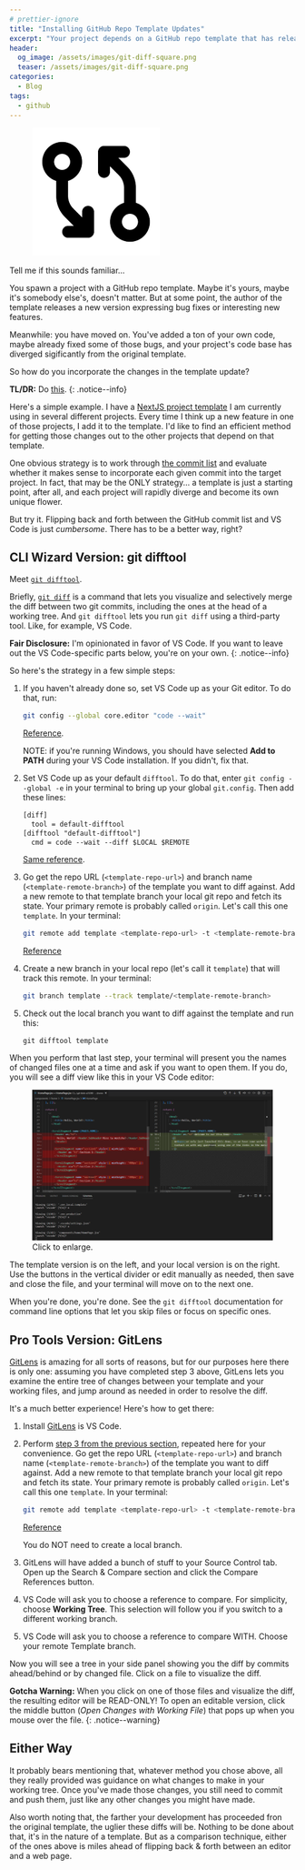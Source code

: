 ```yaml
---
# prettier-ignore
title: "Installing GitHub Repo Template Updates"
excerpt: "Your project depends on a GitHub repo template that has released a new version. How do you integrate the changes?"
header:
  og_image: /assets/images/git-diff-square.png
  teaser: /assets/images/git-diff-square.png
categories:
  - Blog
tags:
  - github
---
```


<figure class="align-left drop-image">
    <img src="/assets/images/git-diff-square.png">
</figure>

Tell me if this sounds familiar...

You spawn a project with a GitHub repo template. Maybe it's yours, maybe it's
somebody else's, doesn't matter. But at some point, the author of the template
releases a new version expressing bug fixes or interesting new features.

Meanwhile: you have moved on. You've added a ton of your own code, maybe already
fixed some of those bugs, and your project's code base has diverged sigificantly
from the original template.

So how do you incorporate the changes in the template update?

**TL/DR:** Do [this](#pro-tools-version-gitlens).
{: .notice--info}

Here's a simple example. I have a
[NextJS project template](https://github.com/karmaniverous/template-nextjs) I am
currently using in several different projects. Every time I think up a new
feature in one of those projects, I add it to the template. I'd like to find an
efficient method for getting those changes out to the other projects that depend
on that template.

One obvious strategy is to work through
[the commit list](https://github.com/karmaniverous/template-nextjs/commits/master)
and evaluate whether it makes sense to incorporate each given commit into the
target project. In fact, that may be the ONLY strategy... a template is just a
starting point, after all, and each project will rapidly diverge and become its
own unique flower.

But try it. Flipping back and forth between the GitHub commit list and VS Code
is just _cumbersome_. There has to be a better way, right?

## CLI Wizard Version: git difftool

Meet [`git difftool`](https://git-scm.com/docs/git-difftool).

Briefly, [`git diff`](https://git-scm.com/docs/git-diff) is a command that lets
you visualize and selectively merge the diff between two git commits, including
the ones at the head of a working tree. And `git difftool` lets you run
`git diff` using a third-party tool. Like, for example, VS Code.

**Fair Disclosure:** I'm opinionated in favor of VS Code. If you want to leave
out the VS Code-specific parts below, you're on your own.
{: .notice--info}

So here's the strategy in a few simple steps:

1. If you haven't already done so, set VS Code up as your Git editor. To do
   that, run:

   ```bash
   git config --global core.editor "code --wait"
   ```

   [Reference](https://stackoverflow.com/questions/30024353/how-to-use-visual-studio-code-as-default-editor-for-git).

   NOTE: if you're running Windows, you should have selected **Add to PATH**
   during your VS Code installation. If you didn't, fix that.

1. Set VS Code up as your default `difftool`. To do that, enter
   `git config --global -e` in your terminal to bring up your global
   `git.config`. Then add these lines:

   ```
   [diff]
     tool = default-difftool
   [difftool "default-difftool"]
     cmd = code --wait --diff $LOCAL $REMOTE
   ```

   [Same reference](https://stackoverflow.com/questions/30024353/how-to-use-visual-studio-code-as-default-editor-for-git).

1. <a id="step-3" />Go get the repo URL (`<template-repo-url>`) and branch name
   (`<template-remote-branch>`) of the template you want to diff against. Add a
   new remote to that template branch your local git repo and fetch its state.
   Your primary remote is probably called `origin`. Let's call this one
   `template`. In your terminal:

   ```bash
   git remote add template <template-repo-url> -t <template-remote-branch> -f
   ```

   [Reference](https://jigarius.com/blog/multiple-git-remote-repositories)

1. Create a new branch in your local repo (let's call it `template`) that will
   track this remote. In your terminal:

   ```bash
   git branch template --track template/<template-remote-branch>
   ```

1. Check out the local branch you want to diff against the template and run
   this:

   ```
   git difftool template
   ```

When you perform that last step, your terminal will present you the names of
changed files one at a time and ask if you want to open them. If you do, you
will see a diff view like this in your VS Code editor:

<figure >
    <a href="/assets/images/git-difftool-screenshot.png">
        <img src="/assets/images/git-difftool-screenshot.png">
    </a>
    <figcaption>Click to enlarge.</figcaption>
</figure>

The template version is on the left, and your local version is on the right. Use
the buttons in the vertical divider or edit manually as needed, then save and
close the file, and your terminal will move on to the next one.

When you're done, you're done. See the `git difftool` documentation for command
line options that let you skip files or focus on specific ones.

## Pro Tools Version: GitLens

[GitLens](https://marketplace.visualstudio.com/items?itemName=eamodio.gitlens)
is amazing for all sorts of reasons, but for our purposes here there is only
one: assuming you have completed step 3 above, GitLens lets you examine the
entire tree of changes between your template and your working files, and jump
around as needed in order to resolve the diff.

It's a much better experience! Here's how to get there:

1. Install
   [GitLens](https://marketplace.visualstudio.com/items?itemName=eamodio.gitlens)
   is VS Code.

1. Perform <a href="#step-3">step 3 from the previous section</a>, repeated here
   for your convenience. Go get the repo URL (`<template-repo-url>`) and branch
   name (`<template-remote-branch>`) of the template you want to diff against.
   Add a new remote to that template branch your local git repo and fetch its
   state. Your primary remote is probably called `origin`. Let's call this one
   `template`. In your terminal:

   ```bash
   git remote add template <template-repo-url> -t <template-remote-branch> -f
   ```

   [Reference](https://jigarius.com/blog/multiple-git-remote-repositories)

   You do NOT need to create a local branch.

1. GitLens will have added a bunch of stuff to your Source Control tab. Open up
   the Search & Compare section and click the Compare References button.

1. VS Code will ask you to choose a reference to compare. For simplicity, choose
   **Working Tree**. This selection will follow you if you switch to a different
   working branch.

1. VS Code will ask you to choose a reference to compare WITH. Choose your
   remote Template branch.

Now you will see a tree in your side panel showing you the diff by commits
ahead/behind or by changed file. Click on a file to visualize the diff.

**Gotcha Warning:** When you click on one of those files and visualize the diff,
the resulting editor will be READ-ONLY! To open an editable version, click the
middle button (_Open Changes with Working File_) that pops up when you mouse
over the file.
{: .notice--warning}

## Either Way

It probably bears mentioning that, whatever method you chose above, all they
really provided was guidance on what changes to make in your working tree. Once
you've made those changes, you still need to commit and push them, just like any
other changes you might have made.

Also worth noting that, the farther your development has proceeded fron the
original template, the uglier these diffs will be. Nothing to be done about
that, it's in the nature of a template. But as a comparison technique, either of
the ones above is miles ahead of flipping back & forth between an editor and a
web page.
